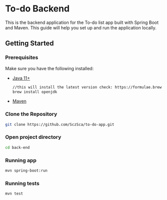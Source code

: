 # To-do Backend

This is the backend application for the To-do list app built with Spring Boot and Maven. This guide will help you set up and run the application locally.

## Getting Started

### Prerequisites
Make sure you have the following installed:
- [Java 11+](https://openjdk.org/install/)
  ```bash
  //this will install the latest version check: https://formulae.brew.sh/formula/openjdk
  brew install openjdk
  ```
- [Maven](https://maven.apache.org/download.cgi)

### Clone the Repository
```bash
git clone https://github.com/SczSca/to-do-app.git
```
### Open project directory
```bash
cd back-end
```
### Running app
```bash
mvn spring-boot:run
```
### Running tests
```bash
mvn test
```




